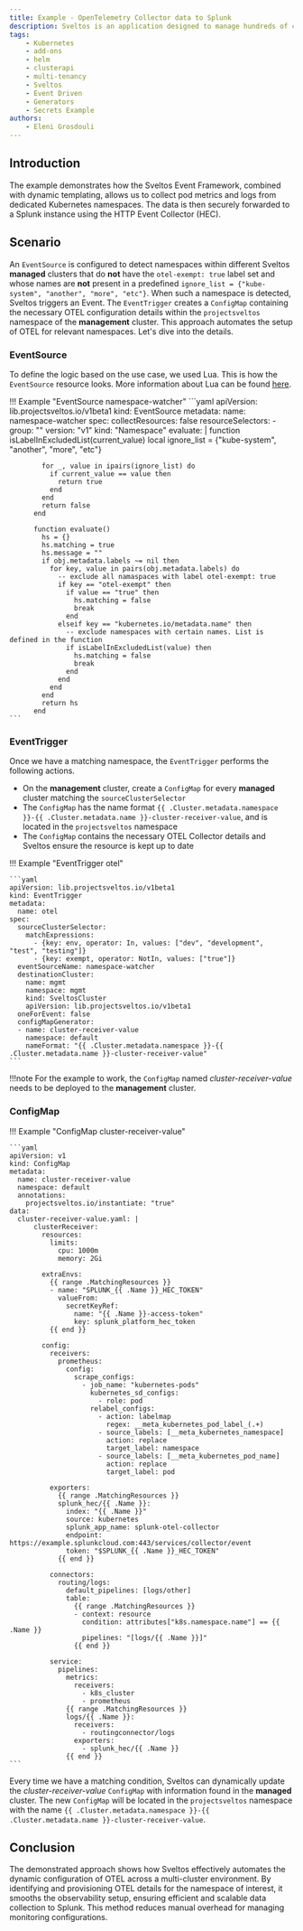 ```yaml
---
title: Example - OpenTelemetry Collector data to Splunk
description: Sveltos is an application designed to manage hundreds of clusters by providing declarative APIs to deploy Kubernetes add-ons across multiple clusters.
tags:
    - Kubernetes
    - add-ons
    - helm
    - clusterapi
    - multi-tenancy
    - Sveltos
    - Event Driven
    - Generators
    - Secrets Example
authors:
    - Eleni Grosdouli
---
```


## Introduction

The example demonstrates how the Sveltos Event Framework, combined with dynamic templating, allows us to collect pod metrics and logs from dedicated Kubernetes namespaces. The data is then securely forwarded to a Splunk instance using the HTTP Event Collector (HEC).

## Scenario

An `EventSource` is configured to detect namespaces within different Sveltos **managed** clusters that do **not** have the `otel-exempt: true` label set and whose names are **not** present in a predefined `ignore_list = {"kube-system", "another", "more", "etc"}`. When such a namespace is detected, Sveltos triggers an Event. The `EventTrigger` creates a `ConfigMap` containing the necessary OTEL configuration details within the `projectsveltos` namespace of the **management** cluster. This approach automates the setup of OTEL for relevant namespaces. Let's dive into the details.

### EventSource

To define the logic based on the use case, we used Lua. This is how the `EventSource` resource looks. More information about Lua can be found [here](https://projectsveltos.github.io/sveltos/main/template/lua/).

!!! Example "EventSource namespace-watcher"
    ```yaml
    apiVersion: lib.projectsveltos.io/v1beta1
    kind: EventSource
    metadata:
      name: namespace-watcher
    spec:
      collectResources: false
      resourceSelectors:
      - group: ""
        version: "v1"
        kind: "Namespace"
        evaluate: |
          function isLabelInExcludedList(current_value)
            local ignore_list = {"kube-system", "another", "more", "etc"}

            for _, value in ipairs(ignore_list) do
              if current_value == value then
                return true
              end
            end
            return false
          end

          function evaluate()
            hs = {}
            hs.matching = true
            hs.message = ""
            if obj.metadata.labels ~= nil then
              for key, value in pairs(obj.metadata.labels) do
                -- exclude all namaspaces with label otel-exempt: true
                if key == "otel-exempt" then
                  if value == "true" then
                    hs.matching = false
                    break
                  end
                elseif key == "kubernetes.io/metadata.name" then
                  -- exclude namespaces with certain names. List is defined in the function
                  if isLabelInExcludedList(value) then
                    hs.matching = false
                    break
                  end
                end
              end
            end
            return hs
          end
    ```

### EventTrigger

Once we have a matching namespace, the `EventTrigger` performs the following actions.

- On the **management** cluster, create a `ConfigMap` for every **managed** cluster matching the `sourceClusterSelector`
- The `ConfigMap` has the name format `{{ .Cluster.metadata.namespace }}-{{ .Cluster.metadata.name }}-cluster-receiver-value`, and is located in the `projectsveltos` namespace
- The `ConfigMap` contains the necessary OTEL Collector details and Sveltos ensure the resource is kept up to date

!!! Example "EventTrigger otel"

    ```yaml
    apiVersion: lib.projectsveltos.io/v1beta1
    kind: EventTrigger
    metadata:
      name: otel
    spec:
      sourceClusterSelector:
        matchExpressions:
          - {key: env, operator: In, values: ["dev", "development", "test", "testing"]}
          - {key: exempt, operator: NotIn, values: ["true"]}
      eventSourceName: namespace-watcher
      destinationCluster:
        name: mgmt
        namespace: mgmt
        kind: SveltosCluster
        apiVersion: lib.projectsveltos.io/v1beta1
      oneForEvent: false
      configMapGenerator:
      - name: cluster-receiver-value
        namespace: default
        nameFormat: "{{ .Cluster.metadata.namespace }}-{{ .Cluster.metadata.name }}-cluster-receiver-value"
    ```

!!!note
    For the example to work, the `ConfigMap` named _cluster-receiver-value_ needs to be deployed to the **management** cluster.

### ConfigMap

!!! Example "ConfigMap cluster-receiver-value"

    ```yaml
    apiVersion: v1
    kind: ConfigMap
    metadata:
      name: cluster-receiver-value
      namespace: default
      annotations:
        projectsveltos.io/instantiate: "true"
    data:
      cluster-receiver-value.yaml: |
          clusterReceiver:
            resources:
              limits:
                cpu: 1000m
                memory: 2Gi

            extraEnvs:
              {{ range .MatchingResources }}
              - name: "SPLUNK_{{ .Name }}_HEC_TOKEN"
                valueFrom:
                  secretKeyRef:
                    name: "{{ .Name }}-access-token"
                    key: splunk_platform_hec_token
              {{ end }}

            config:
              receivers:
                prometheus:
                  config:
                    scrape_configs:
                      - job_name: "kubernetes-pods"
                        kubernetes_sd_configs:
                          - role: pod
                        relabel_configs:
                          - action: labelmap
                            regex: __meta_kubernetes_pod_label_(.+)
                          - source_labels: [__meta_kubernetes_namespace]
                            action: replace
                            target_label: namespace
                          - source_labels: [__meta_kubernetes_pod_name]
                            action: replace
                            target_label: pod

              exporters:
                {{ range .MatchingResources }}
                splunk_hec/{{ .Name }}:
                  index: "{{ .Name }}"
                  source: kubernetes
                  splunk_app_name: splunk-otel-collector
                  endpoint: https://example.splunkcloud.com:443/services/collector/event
                  token: "$SPLUNK_{{ .Name }}_HEC_TOKEN"
                {{ end }}

              connectors:
                routing/logs:
                  default_pipelines: [logs/other]
                  table:
                    {{ range .MatchingResources }}
                    - context: resource
                      condition: attributes["k8s.namespace.name"] == {{ .Name }}
                      pipelines: "[logs/{{ .Name }}]"
                    {{ end }}

              service:
                pipelines:
                  metrics:
                    receivers:
                      - k8s_cluster
                      - prometheus
                  {{ range .MatchingResources }}
                  logs/{{ .Name }}:
                    receivers:
                      - routingconnector/logs
                    exporters:
                      - splunk_hec/{{ .Name }}
                  {{ end }}
    ```

Every time we have a matching condition, Sveltos can dynamically update the _cluster-receiver-value_ `ConfigMap` with information found in the **managed** cluster. The new `ConfigMap` will be located in the `projectsveltos` namespace with the name `{{ .Cluster.metadata.namespace }}-{{ .Cluster.metadata.name }}-cluster-receiver-value`.

## Conclusion

The demonstrated approach shows how Sveltos effectively automates the dynamic configuration of OTEL across a multi-cluster environment. By identifying and provisioning OTEL details for the namespace of interest, it smooths the observability setup, ensuring efficient and scalable data collection to Splunk. This method reduces manual overhead for managing monitoring configurations.
